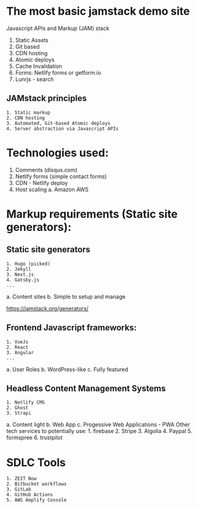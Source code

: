 # The most basic jamstack demo site
Javascript APIs and Markup (JAM) stack

1. Static Assets
2. Git based
3. CDN hosting
4. Atomic deploys
5. Cache Invalidation
6. Forms: Netlify forms or getform.io
7. Lunrjs - search

## JAMstack principles
    1. Static markup
    2. CDN hosting
    3. Automated, Git-based Atomic deploys
    4. Server abstraction via Javascript APIs

# Technologies used:
1. Comments (disqus.com)
2. Netlify forms (simple contact forms)
3. CDN - Netlify deploy
4. Host scaling
    a. Amazon AWS

# Markup requirements (Static site generators):
## Static site generators
    1. Hugo (picked)
    2. Jekyll
    3. Next.js
    4. Gatsby.js
    ...
a. Content sites
b. Simple to setup and manage 

https://jamstack.org/generators/



## Frontend Javascript frameworks:
    1. VueJs
    2. React
    3. Angular
    ...
a. User Roles
b. WordPress-like
c. Fully featured

## Headless Content Management Systems
    1. Netlify CMS
    2. Ghost
    3. Strapi
a. Content light
b. Web App
c. Progessive Web Applications - PWA 
Other tech services to potentially use:
    1. firebase
    2. Stripe
    3. Algolia
    4. Paypal
    5. formspree
    6. trustpilot

# SDLC Tools
    1. ZEIT Now
    2. Bitbucket workflows
    3. GitLab
    4. GitHub Actions
    5. AWS Amplify Console
    


